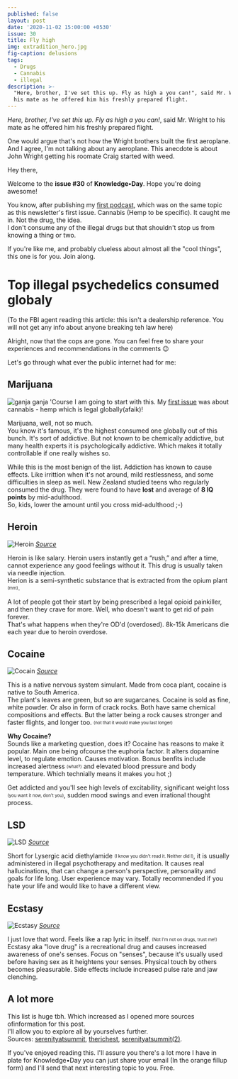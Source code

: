 ```yaml
---
published: false
layout: post
date: '2020-11-02 15:00:00 +0530'
issue: 30
title: Fly high
img: extradition_hero.jpg
fig-caption: delusions
tags:
  - Drugs
  - Cannabis
  - illegal
description: >-
  "Here, brother, I've set this up. Fly as high a you can!", said Mr. Wright to
  his mate as he offered him his freshly prepared flight.
---
```

_Here, brother, I've set this up. Fly as high a you can!_, said Mr. Wright to his mate as he offered him his freshly prepared flight.  

One would argue that's not how the Wright brothers built the first aeroplane. And I agree, I'm not talking about any aeroplane. This anecdote is about John Wright getting his roomate Craig started with weed.  

Hey there,  

Welcome to the **issue #30** of **Knowledge•Day**. Hope you're doing awesome!  

You know, after publishing my [first podcast](https://cutt.ly/2gOEnZF), which was on the same topic as this newsletter's first issue. Cannabis (Hemp to be specific). It caught me in. Not the drug, the idea.   
I don't consume any of the illegal drugs but that shouldn't stop us from knowing a thing or two.  

If you're like me, and probably clueless about almost all the "cool things", this one is for you. Join along.

# Top illegal psychedelics consumed globaly
(To the FBI agent reading this article: this isn't a dealership reference. You will not get any info about anyone breaking teh law here)   

Alright, now that the cops are gone. You can feel free to share your experiences and recommendations in the comments 😉   

Let's go through what ever the public internet had for me:  

## Marijuana
![ganja ganja]({{site.baseurl}}/assets/img/weed.jpg)
'Course I am going to start with this. My [first issue](https://www.getrevue.co/profile/KnowledgeDay/issues/good-guy-cannabis-knowledge-day-249739) was about cannabis - hemp which is legal globally(afaik)!  

Marijuana, well, not so much.    
You know it's famous, it's the highest consumed one globally out of this bunch. It's sort of addictive. But not known to be chemically addictive, but many health experts it is psychologically addictive. Which makes it totally controllable if one really wishes so.  

While this is the most benign of the list. Addiction has known to cause effects. Like irrittion when it's not around, mild restlessness, and some difficulties in sleep as well.
New Zealand studied teens who regularly consumed the drug. They were found to have **lost** and average of **8 IQ points** by mid-adulthood.  
So, kids, lower the amount until you cross mid-adulthood ;-)  

## Heroin
![Heroin](https://static0.therichestimages.com/wordpress/wp-content/uploads/1214.jpg?q=50&fit=crop&w=740&h=518)
*[Source](https://www.therichest.com/most-popular/top-10-most-commonly-used-illegal-drugs/)*

Heroin is like salary. Heroin users instantly get a “rush,” and after a time, cannot experience any good feelings without it. This drug is usually taken via needle injection.  
Herion is a semi-synthetic substance that is extracted from the opium plant <sub><sup>(mm)</sup></sub>.

A lot of people got their start by being prescribed a legal opioid painkiller, and then they crave for more. Well, who doesn't want to get rid of pain forever.  
That's what happens when they're OD'd (overdosed). 8k-15k Americans die each year due to heroin overdose.

## Cocaine
![Cocain](https://static0.therichestimages.com/wordpress/wp-content/uploads/4190.jpg?q=50&fit=crop&w=740&h=493)
*[Source](https://www.therichest.com/most-popular/top-10-most-commonly-used-illegal-drugs/)*

This is a native nervous system simulant. Made from coca plant, cocaine is native to South America.  
The plant's leaves are green, but so are sugarcanes. Cocaine is sold as fine, white powder. Or also in form of crack rocks.
Both have same chemical compositions and effects. But the latter being a rock causes stronger and faster flights, and longer too. <sub><sup>(not that it would make you last longer)</sup></sub>  

**Why Cocaine?**  
Sounds like a marketing question, does it? Cocaine has reasons to make it popular. Main one being ofcourse the euphoria factor. It alters dopamine level, to regulate emotion. Causes motivation. Bonus benfits include increased alertness <sub><sup>(what?)</sup></sub> and elevated blood pressure and body temperature. Which technially means it makes you hot ;)  

Get addicted and you'll see high levels of excitability, significant weight loss <sub><sup>(you want it now, don't you)</sup></sub>, sudden mood swings and even irrational thought process.

## LSD
![LSD](https://static0.therichestimages.com/wordpress/wp-content/uploads/8148.jpg?q=50&fit=crop&w=740&h=495)
*[Source](https://www.therichest.com/most-popular/top-10-most-commonly-used-illegal-drugs/)*

Short for Lysergic acid diethylamide <sub><sup>(I know you didn't read it. Neither did I)</sup></sub>, it is usually administered in illegal psychotherapy and meditation. It causes real hallucinations, that can change a person's perspective, personality and goals for life long. User experience may vary. Totally recommended if you hate your life and would like to have a different view.

## Ecstasy
![Ecstasy](https://static0.therichestimages.com/wordpress/wp-content/uploads/7151.jpg?q=50&fit=crop&w=740&h=527)
*[Source](https://www.therichest.com/most-popular/top-10-most-commonly-used-illegal-drugs/)*

I just love that word. Feels like a rap lyric in itself. <sub><sup>(Not I'm not on drugs, trust me!)</sup></sub>  
Ecstasy aka "love drug" is a recreational drug and causes increased awareness of one's senses. Focus on "senses", because it's usually used before having sex as it heightens your senses. Physical touch by others becomes pleasurable. Side effects include increased pulse rate and jaw clenching.

## A lot more
This list is huge tbh. Which increased as I opened more sources ofinformation for this post.  
I'll allow you to explore all by yourselves further.  
Sources: [serenityatsummit](https://www.serenityatsummit.com/drug-addiction/top-10-addictive-illegal-drugs/), [therichest](https://www.therichest.com/most-popular/top-10-most-commonly-used-illegal-drugs/), [serenityatsummit(2)](https://serenityatsummit.com/cocaine/).

If you've enjoyed reading this. I'll assure you there's a lot more I have in plate for Knowledge•Day you can just share your email (In the orange fillup form) and I'll send that next interesting topic to you. Free.